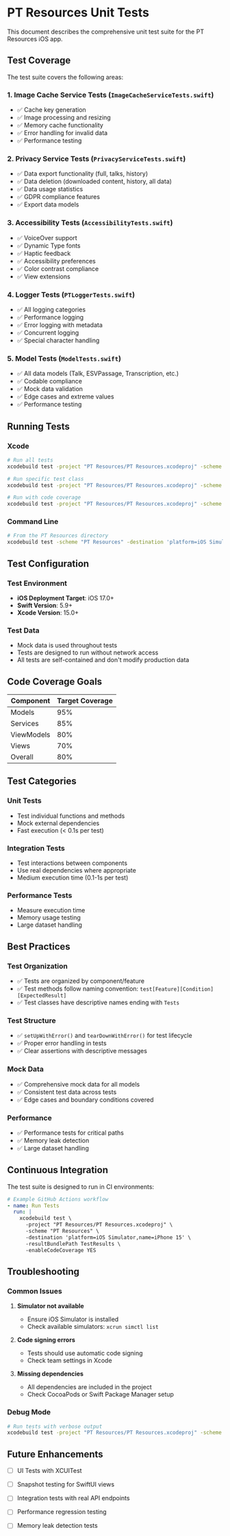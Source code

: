 # PT Resources Unit Tests

This document describes the comprehensive unit test suite for the PT Resources iOS app.

## Test Coverage

The test suite covers the following areas:

### 1. Image Cache Service Tests (`ImageCacheServiceTests.swift`)
- ✅ Cache key generation
- ✅ Image processing and resizing
- ✅ Memory cache functionality
- ✅ Error handling for invalid data
- ✅ Performance testing

### 2. Privacy Service Tests (`PrivacyServiceTests.swift`)
- ✅ Data export functionality (full, talks, history)
- ✅ Data deletion (downloaded content, history, all data)
- ✅ Data usage statistics
- ✅ GDPR compliance features
- ✅ Export data models

### 3. Accessibility Tests (`AccessibilityTests.swift`)
- ✅ VoiceOver support
- ✅ Dynamic Type fonts
- ✅ Haptic feedback
- ✅ Accessibility preferences
- ✅ Color contrast compliance
- ✅ View extensions

### 4. Logger Tests (`PTLoggerTests.swift`)
- ✅ All logging categories
- ✅ Performance logging
- ✅ Error logging with metadata
- ✅ Concurrent logging
- ✅ Special character handling

### 5. Model Tests (`ModelTests.swift`)
- ✅ All data models (Talk, ESVPassage, Transcription, etc.)
- ✅ Codable compliance
- ✅ Mock data validation
- ✅ Edge cases and extreme values
- ✅ Performance testing

## Running Tests

### Xcode

```bash
# Run all tests
xcodebuild test -project "PT Resources/PT Resources.xcodeproj" -scheme "PT Resources" -destination 'platform=iOS Simulator,name=iPhone 15'

# Run specific test class
xcodebuild test -project "PT Resources/PT Resources.xcodeproj" -scheme "PT Resources" -destination 'platform=iOS Simulator,name=iPhone 15' -only-testing:PT_ResourcesTests/ImageCacheServiceTests

# Run with code coverage
xcodebuild test -project "PT Resources/PT Resources.xcodeproj" -scheme "PT Resources" -destination 'platform=iOS Simulator,name=iPhone 15' -enableCodeCoverage YES
```

### Command Line

```bash
# From the PT Resources directory
xcodebuild test -scheme "PT Resources" -destination 'platform=iOS Simulator,name=iPhone 15'
```

## Test Configuration

### Test Environment
- **iOS Deployment Target**: iOS 17.0+
- **Swift Version**: 5.9+
- **Xcode Version**: 15.0+

### Test Data
- Mock data is used throughout tests
- Tests are designed to run without network access
- All tests are self-contained and don't modify production data

## Code Coverage Goals

| Component | Target Coverage |
|-----------|----------------|
| Models | 95% |
| Services | 85% |
| ViewModels | 80% |
| Views | 70% |
| Overall | 80% |

## Test Categories

### Unit Tests
- Test individual functions and methods
- Mock external dependencies
- Fast execution (< 0.1s per test)

### Integration Tests
- Test interactions between components
- Use real dependencies where appropriate
- Medium execution time (0.1-1s per test)

### Performance Tests
- Measure execution time
- Memory usage testing
- Large dataset handling

## Best Practices

### Test Organization
- ✅ Tests are organized by component/feature
- ✅ Test methods follow naming convention: `test[Feature][Condition][ExpectedResult]`
- ✅ Test classes have descriptive names ending with `Tests`

### Test Structure
- ✅ `setUpWithError()` and `tearDownWithError()` for test lifecycle
- ✅ Proper error handling in tests
- ✅ Clear assertions with descriptive messages

### Mock Data
- ✅ Comprehensive mock data for all models
- ✅ Consistent test data across tests
- ✅ Edge cases and boundary conditions covered

### Performance
- ✅ Performance tests for critical paths
- ✅ Memory leak detection
- ✅ Large dataset handling

## Continuous Integration

The test suite is designed to run in CI environments:

```yaml
# Example GitHub Actions workflow
- name: Run Tests
  run: |
    xcodebuild test \
      -project "PT Resources/PT Resources.xcodeproj" \
      -scheme "PT Resources" \
      -destination 'platform=iOS Simulator,name=iPhone 15' \
      -resultBundlePath TestResults \
      -enableCodeCoverage YES
```

## Troubleshooting

### Common Issues

1. **Simulator not available**
   - Ensure iOS Simulator is installed
   - Check available simulators: `xcrun simctl list`

2. **Code signing errors**
   - Tests should use automatic code signing
   - Check team settings in Xcode

3. **Missing dependencies**
   - All dependencies are included in the project
   - Check CocoaPods or Swift Package Manager setup

### Debug Mode

```bash
# Run tests with verbose output
xcodebuild test -project "PT Resources/PT Resources.xcodeproj" -scheme "PT Resources" -destination 'platform=iOS Simulator,name=iPhone 15' -verbose
```

## Future Enhancements

- [ ] UI Tests with XCUITest
- [ ] Snapshot testing for SwiftUI views
- [ ] Integration tests with real API endpoints
- [ ] Performance regression testing
- [ ] Memory leak detection tests

